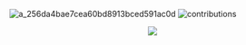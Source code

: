 ![a_256da4bae7cea60bd8913bced591ac0d](https://user-images.githubusercontent.com/68690911/222128487-f9c0d0da-1d15-4ca3-906c-01844e6d068d.gif)
![contributions](https://user-images.githubusercontent.com/68690911/221423892-9430c110-af90-409d-8c17-3d3403b2f45e.svg)

<p align="center"> 
               <img src="https://profile-counter.glitch.me/cl-lw/count.svg" />    

<p> 

